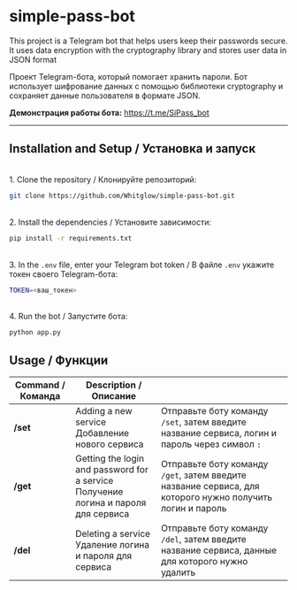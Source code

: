 # simple-pass-bot
This project is a Telegram bot that helps users keep their passwords secure. It uses data encryption with the cryptography library and stores user data in JSON format<br/>

Проект Telegram-бота, который помогает хранить пароли. Бот использует шифрование данных с помощью библиотеки cryptography и сохраняет данные пользователя в формате JSON.<br/>

**Демонстрация работы бота:** https://t.me/SiPass_bot
***
## Installation and Setup / Установка и запуск

<br/> 1. Clone the repository / Клонируйте репозиторий:
```sh
git clone https://github.com/Whitglow/simple-pass-bot.git
``` 
<br/> 2. Install the dependencies / Установите зависимости:
```sh
pip install -r requirements.txt
```
<br/> 3. In the `.env` file, enter your Telegram bot token / В файле `.env` укажите токен своего Telegram-бота:
```sh
TOKEN=<ваш_токен>
```
<br/> 4. Run the bot / Запустите бота:
```sh
python app.py
```

## Usage / Функции

| Command / Команда | Description / Описание |  |
| ------ | ------ | ------ |
| **/set** | Adding a new service<br/> Добавление нового сервиса | Отправьте боту команду `/set`, затем введите название сервиса, логин и пароль через символ `:`|
| **/get** | Getting the login and password for a service<br/>Получение логина и пароля для сервиса | Отправьте боту команду `/get`, затем введите название сервиса, для которого нужно получить логин и пароль |
| **/del** | Deleting a service<br/>Удаление логина и пароля для сервиса | Отправьте боту команду `/del`, затем введите название сервиса, данные для которого нужно удалить|

